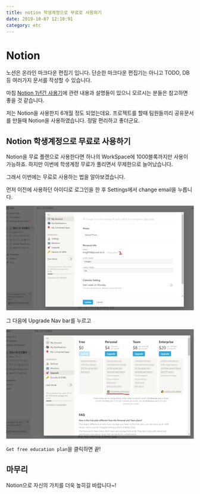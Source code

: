 ```yaml
---
title: notion 학생계정으로 무료로 사용하기
date: 2019-10-07 12:10:91
category: etc
---
```


# Notion

노션은 온라인 마크다운 편집기 입니다. 단순한 마크다운 편집기는 아니고 TODO, DB등 여러가지 문서를 작성할 수 있습니다.

마침 [Notion 1년간 사용기](https://velog.io/@godori/Notion-1%EB%85%84%EA%B0%84%EC%9D%98-%EC%82%AC%EC%9A%A9%EA%B8%B0-x7jon062yu)에 관련 내용과 설명들이 있으니 모르시는 분들은 참고하면 좋을 것 같습니다.

저는 Notion을 사용한지 6개월 정도 되었는데요. 프로젝트를 할때 팀원들끼리 공유문서를 만들때 Notion을 사용하였습니다. 정말 편리하고 좋더군요.

## Notion 학생계정으로 무료로 사용하기

Notion을 무료 플랜으로 사용한다면 하나의 WorkSpace에 1000블록까지만 사용이 가능하죠. 하지만 이번에 학생계정 무료가 풀리면서 무제한으로 늘어났습니다.

그래서 이번에는 무료로 사용하는 법을 알아보겠습니다.

먼저 이전에 사용하던 아이디로 로그인을 한 후 Settings에서 change email을 누릅니다.

![img](./images/notion01.jpg)

그 다음에 Upgrade Nav bar를 누르고

![img](./images/notion02.jpg)

`Get free education plan`을 클릭하면 끝!

## 마무리

Notion으로 자신의 가치를 더욱 높히길 바랍니다~!